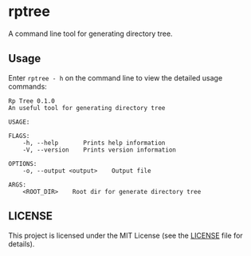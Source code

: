 # rptree
A command line tool for generating directory tree.

## Usage
Enter `rptree - h` on the command line to view the detailed usage commands:
```text
Rp Tree 0.1.0
An useful tool for generating directory tree

USAGE:

FLAGS:
    -h, --help       Prints help information
    -V, --version    Prints version information

OPTIONS:
    -o, --output <output>    Output file

ARGS:
    <ROOT_DIR>    Root dir for generate directory tree
```
## LICENSE
This project is licensed under the MIT License (see the
[LICENSE](LICENSE) file for details).